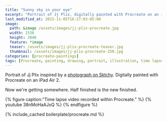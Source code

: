 ```yaml
---
title: "Sunny sky in your eye"
excerpt: "Portrait of Jj Plix, digitally painted with Procreate on an iPad."
last_modified_at: 2015-11-05T16:27:03-05:00
image: 
  path: &image /assets/images/jj-plix-procreate.jpg
  width: 1536
  height: 2048
  feature: *image
  teaser: /assets/images/jj-plix-procreate-teaser.jpg
  thumbnail: /assets/images/jj-plix-procreate-250.jpg
categories: [procreate-paintings]
tags: [Procreate, painting, drawing, portrait, illustration, time lapse, Sktchy]
---
```


Portrait of Jj Plix inspired by a [photograph on Sktchy](http://sktchy.com/BXA9OC ). Digitally painted with Procreate on an iPad Air 2. 

Now we're getting somewhere. Half finished is the new finished.

{% figure caption:"Time lapse video recorded within Procreate." %}
{% youtube 38nMoHaAJxQ %}
{% endfigure %}

{% include_cached boilerplate/procreate.md %}
